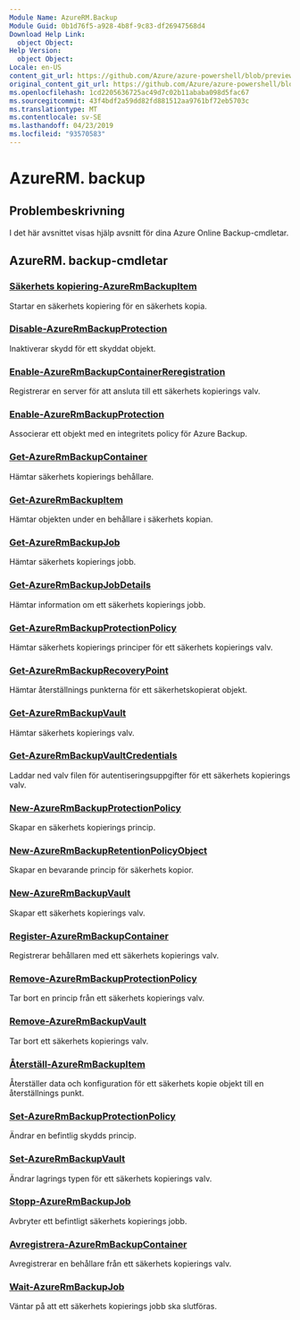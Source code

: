 ```yaml
---
Module Name: AzureRM.Backup
Module Guid: 0b1d76f5-a928-4b8f-9c83-df26947568d4
Download Help Link:
  object Object: 
Help Version:
  object Object: 
Locale: en-US
content_git_url: https://github.com/Azure/azure-powershell/blob/preview/src/ResourceManager/AzureBackup/Commands.AzureBackup/help/AzureRM.Backup.md
original_content_git_url: https://github.com/Azure/azure-powershell/blob/preview/src/ResourceManager/AzureBackup/Commands.AzureBackup/help/AzureRM.Backup.md
ms.openlocfilehash: 1cd2205636725ac49d7c02b11ababa098d5fac67
ms.sourcegitcommit: 43f4bdf2a59dd82fd881512aa9761bf72eb5703c
ms.translationtype: MT
ms.contentlocale: sv-SE
ms.lasthandoff: 04/23/2019
ms.locfileid: "93570583"
---
```

# AzureRM. backup
## Problembeskrivning
I det här avsnittet visas hjälp avsnitt för dina Azure Online Backup-cmdletar.

## AzureRM. backup-cmdletar
### [Säkerhets kopiering-AzureRmBackupItem](Backup-AzureRmBackupItem.md)
Startar en säkerhets kopiering för en säkerhets kopia.

### [Disable-AzureRmBackupProtection](Disable-AzureRmBackupProtection.md)
Inaktiverar skydd för ett skyddat objekt.

### [Enable-AzureRmBackupContainerReregistration](Enable-AzureRmBackupContainerReregistration.md)
Registrerar en server för att ansluta till ett säkerhets kopierings valv.

### [Enable-AzureRmBackupProtection](Enable-AzureRmBackupProtection.md)
Associerar ett objekt med en integritets policy för Azure Backup.

### [Get-AzureRmBackupContainer](Get-AzureRmBackupContainer.md)
Hämtar säkerhets kopierings behållare.

### [Get-AzureRmBackupItem](Get-AzureRmBackupItem.md)
Hämtar objekten under en behållare i säkerhets kopian.

### [Get-AzureRmBackupJob](Get-AzureRmBackupJob.md)
Hämtar säkerhets kopierings jobb.

### [Get-AzureRmBackupJobDetails](Get-AzureRmBackupJobDetails.md)
Hämtar information om ett säkerhets kopierings jobb.

### [Get-AzureRmBackupProtectionPolicy](Get-AzureRmBackupProtectionPolicy.md)
Hämtar säkerhets kopierings principer för ett säkerhets kopierings valv.

### [Get-AzureRmBackupRecoveryPoint](Get-AzureRmBackupRecoveryPoint.md)
Hämtar återställnings punkterna för ett säkerhetskopierat objekt.

### [Get-AzureRmBackupVault](Get-AzureRmBackupVault.md)
Hämtar säkerhets kopierings valv.

### [Get-AzureRmBackupVaultCredentials](Get-AzureRmBackupVaultCredentials.md)
Laddar ned valv filen för autentiseringsuppgifter för ett säkerhets kopierings valv.

### [New-AzureRmBackupProtectionPolicy](New-AzureRmBackupProtectionPolicy.md)
Skapar en säkerhets kopierings princip.

### [New-AzureRmBackupRetentionPolicyObject](New-AzureRmBackupRetentionPolicyObject.md)
Skapar en bevarande princip för säkerhets kopior.

### [New-AzureRmBackupVault](New-AzureRmBackupVault.md)
Skapar ett säkerhets kopierings valv.

### [Register-AzureRmBackupContainer](Register-AzureRmBackupContainer.md)
Registrerar behållaren med ett säkerhets kopierings valv.

### [Remove-AzureRmBackupProtectionPolicy](Remove-AzureRmBackupProtectionPolicy.md)
Tar bort en princip från ett säkerhets kopierings valv.

### [Remove-AzureRmBackupVault](Remove-AzureRmBackupVault.md)
Tar bort ett säkerhets kopierings valv.

### [Återställ-AzureRmBackupItem](Restore-AzureRmBackupItem.md)
Återställer data och konfiguration för ett säkerhets kopie objekt till en återställnings punkt.

### [Set-AzureRmBackupProtectionPolicy](Set-AzureRmBackupProtectionPolicy.md)
Ändrar en befintlig skydds princip.

### [Set-AzureRmBackupVault](Set-AzureRmBackupVault.md)
Ändrar lagrings typen för ett säkerhets kopierings valv.

### [Stopp-AzureRmBackupJob](Stop-AzureRmBackupJob.md)
Avbryter ett befintligt säkerhets kopierings jobb.

### [Avregistrera-AzureRmBackupContainer](Unregister-AzureRmBackupContainer.md)
Avregistrerar en behållare från ett säkerhets kopierings valv.

### [Wait-AzureRmBackupJob](Wait-AzureRmBackupJob.md)
Väntar på att ett säkerhets kopierings jobb ska slutföras.

